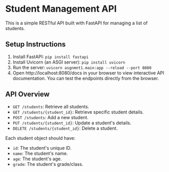 # Student Management API

This is a simple RESTful API built with FastAPI for managing a list of students.

## Setup Instructions

1. Install FastAPI: `pip install fastapi`
2. Install Uvicorn (an ASGI server): `pip install uvicorn`
3. Run the server: `uvicorn asgnmnt1.main:app --reload --port 8080`
4. Open http://localhost:8080/docs in your browser to view interactive API documentation.
You can test the endpoints directly from the browser.

## API Overview

- `GET /students`: Retrieve all students.
- `GET /students/{student_id}`: Retrieve specific student details.
- `POST /students`: Add a new student.
- `PUT /students/{student_id}`: Update a student's details.
- `DELETE /students/{student_id}`: Delete a student.

Each student object should have:
- `id`: The student's unique ID.
- `name`: The student's name.
- `age`: The student's age.
- `grade`: The student's grade/class.
